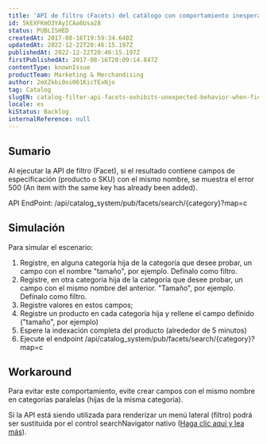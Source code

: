 ```yaml
---
title: 'API de filtro (Facets) del catálogo con comportamiento inesperado cuando hay campos de especificación diferentes con el mismo nombre'
id: 5kEXFKmO3YAyICAa6Usa28
status: PUBLISHED
createdAt: 2017-08-16T19:59:34.640Z
updatedAt: 2022-12-22T20:46:15.197Z
publishedAt: 2022-12-22T20:46:15.197Z
firstPublishedAt: 2017-08-16T20:09:14.847Z
contentType: knownIssue
productTeam: Marketing & Merchandising
author: 2mXZkbi0oi061KicTExNjo
tag: Catalog
slugEN: catalog-filter-api-facets-exhibits-unexpected-behavior-when-fields-of-different-specifications-have-the-same-name
locale: es
kiStatus: Backlog
internalReference: null
---
```


## Sumario

Al ejecutar la API de filtro (Facet), si el resultado contiene campos de especificación (producto o SKU) con el mismo nombre, se muestra el error 500 (An item with the same key has already been added).

API EndPoint: /api/catalog_system/pub/facets/search/{category}?map=c


## Simulación

Para simular el escenario:

1. Registre, en alguna categoría hija de la categoría que desee probar, un campo con el nombre "tamaño", por ejemplo. Defínalo como filtro.
2. Registre, en otra categoría hija de la categoría que desee probar, un campo con el mismo nombre del anterior. "Tamaño", por ejemplo. Defínalo como filtro.
2. Registre valores en estos campos;
2. Registre un producto en cada categoría hija y rellene el campo definido ("tamaño", por ejemplo)
4. Espere la indexación completa del producto (alrededor de 5 minutos)
5. Ejecute el endpoint /api/catalog_system/pub/facets/search/{category}?map=c


## Workaround

Para evitar este comportamiento, evite crear campos con el mismo nombre en categorías paralelas (hijas de la misma categoría).

Si la API está siendo utilizada para renderizar un menú lateral (filtro) podrá ser sustituida por el control searchNavigator nativo ([Haga clic aquí y lea más](http://help.vtex.com/es/tutorial/--tutorials_550)).


